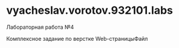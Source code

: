 # vyacheslav.vorotov.932101.labs

Лабораторная работа №4

Комплексное задание по верстке Web-страницыФайл
